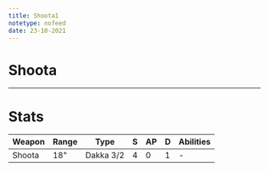 ```yaml
---
title: Shoota1
notetype: nofeed
date: 23-10-2021
---
```


# Shoota

---

# Stats

| Weapon | Range | Type      | S   | AP  | D   | Abilities |
| ------ | ----- | --------- | --- | --- | --- | --------- |
| Shoota | 18"   | Dakka 3/2 | 4   | 0   | 1   | -         |